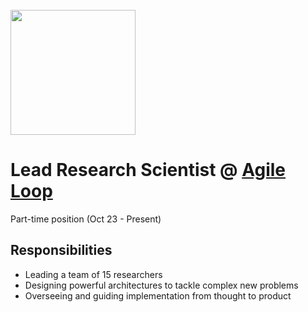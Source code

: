<br>
<img src="https://agileloop.ai/wp-content/uploads/2023/06/AL-Logo-Long-Black.png" height="200">
<br>

#  Lead Research Scientist @ [Agile Loop](https://agileloop.ai)
Part-time position (Oct 23 - Present)

## Responsibilities

* Leading a team of 15 researchers 
* Designing powerful architectures to tackle complex new problems
* Overseeing and guiding implementation from thought to product

<br>

<!-- **[<i class="fa-solid fa-up-right-from-square"></i> Uncover the Project - Click Here](https://github.com/cav-research-lab/predictive-model-delay-correction?tab=readme-ov-file)** -->
